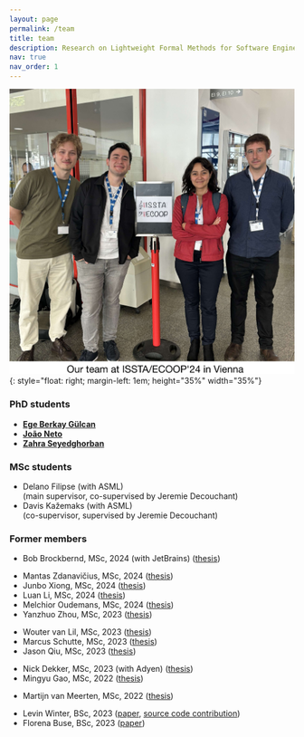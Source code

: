 ```yaml
---
layout: page
permalink: /team
title: team 
description: Research on Lightweight Formal Methods for Software Engineering, Reliability of Concurrent and Distributed Systems
nav: true
nav_order: 1
---
```


![Our team at ISSTA/ECOOP'24 in Vienna](assets/img/team.jpg){: style="float: right; margin-left: 1em; height="35%" width="35%"}



### PhD students

- **[Ege Berkay Gülcan](https://nl.linkedin.com/in/ege-berkay-g%C3%BClcan-98b370109)**
- **[João Neto](https://joao.neto.pt/)**
- **[Zahra Seyedghorban](https://nl.linkedin.com/in/zahraseyedghorban)**

### MSc students
- Delano Filipse (with ASML)   
(main supervisor, co-supervised by Jeremie Decouchant)
- Davis Kažemaks (with ASML)   
(co-supervisor, supervised by Jeremie Decouchant)

<!--
*We have open positions for a PhD and several MSc projects in testing distributed systems and blockchains.
Send an email with a detailed motivation letter if you're interested.*  -->

<!-- ### BSc Research Interns 

- Idil Kara
- Kemal Murluergil -->


<!-- ### BSc Research Students -->

### Former members

<!-- **Graduated MSc Students** -->

- Bob Brockbernd, MSc, 2024 (with JetBrains) ([thesis](https://repository.tudelft.nl/record/uuid:d0801a6d-54e7-40b4-b0f1-7a7d692523fc))
<!-- [paper](https://drops.dagstuhl.de/entities/document/10.4230/LIPIcs.ECOOP.2024.8))-->
- Mantas Zdanavičius, MSc, 2024 ([thesis](https://repository.tudelft.nl/record/uuid:b167bf53-e5e4-4e15-859c-0618b3f44279))
- Junbo Xiong, MSc, 2024 ([thesis](https://repository.tudelft.nl/record/uuid:5e06978e-a904-4740-a8a1-59c75fde75eb))
- Luan Li, MSc, 2024 ([thesis](https://repository.tudelft.nl/record/uuid:e460256f-5465-4e2e-b600-a0a2a519c7df))
- Melchior Oudemans, MSc, 2024 ([thesis](https://repository.tudelft.nl/record/uuid:9b6843bb-5d40-4a8c-8613-e50e81cde30f))
- Yanzhuo Zhou, MSc, 2023 ([thesis](https://repository.tudelft.nl/islandora/object/uuid%3Add3c4287-ac18-4e9e-852d-24c3bf584dc7?collection=education))
<!-- [paper](https://www.computer.org/csdl/proceedings-article/prdc/2023/587600a168/1T8QFo3Dvu8)) -->
- Wouter van Lil, MSc, 2023 ([thesis](https://repository.tudelft.nl/islandora/object/uuid:68eef74c-7a32-4e43-8d41-778d7ea575c2?collection=education))
- Marcus Schutte, MSc, 2023 ([thesis](https://repository.tudelft.nl/islandora/object/uuid%3A1d6d9c85-6a0e-4208-9605-09f5d292ac2a?collection=education))
- Jason Qiu, MSc, 2023 ([thesis](https://repository.tudelft.nl/islandora/object/uuid%3A40833173-cbe2-497f-8a44-6ea35e65e046))
<!-- [paper](https://www.computer.org/csdl/proceedings-article/icse-companion/2024/050200a320/1XVHJoOMHZK))-->
- Nick Dekker, MSc, 2023 (with Adyen) ([thesis](https://repository.tudelft.nl/islandora/object/uuid%3A748773c5-9651-49db-a694-7c157a8adc62))
- Mingyu Gao, MSc, 2022 ([thesis](https://repository.tudelft.nl/islandora/object/uuid%3A28878472-f58d-42ad-b889-ef5e23d3d129))
<!--[paper](https://burcuku.github.io/home/files/asplos23-pctwm.pdf))-->
- Martijn van Meerten, MSc, 2022 ([thesis](https://repository.tudelft.nl/islandora/object/uuid%3A5ac105ac-f2d0-4891-8b20-f5caae141854))
<!-- [paper](https://ieeexplore.ieee.org/document/10172900)) -->



<!-- **Graduated Honours Programme Students** -->

- Levin Winter, BSc, 2023 ([paper](https://dl.acm.org/doi/10.1145/3586053), [source code contribution](https://github.com/XRPLF/rippled/pull/4424))
- Florena Buse, BSc, 2023 ([paper](https://dl.acm.org/doi/10.1145/3586053))

<!--
**Graduated BSc Project Students**

- Wenkai Li, BSc, 2023 ([paper](https://repository.tudelft.nl/islandora/object/uuid:87fba492-2f3f-4ea4-8e39-b1cf51d36446/datastream/OBJ/download))  
- Martin Petrov, BSc, 2023 ([paper](https://repository.tudelft.nl/islandora/object/uuid:477365ad-324e-4027-bd3d-18dcc6cf8b20/datastream/OBJ/download)) 
- Levin Winter, BSc, 2023 ([paper](https://repository.tudelft.nl/islandora/object/uuid:41945f0a-39a8-4562-80bc-b33087380548/datastream/OBJ/download))
- Bo van den Berg, BSc, 2021 ([paper](https://repository.tudelft.nl/islandora/object/uuid:6c93cf00-2be1-4e60-ab82-e2fc456d657f/datastream/OBJ/download))
- Lars Rhijnsburger, BSc, 2021 ([paper](https://repository.tudelft.nl/islandora/object/uuid:7b944eaf-80d3-4ba2-9af9-769b651c3453/datastream/OBJ/download))
- Martijn Smits, BSc, 2021 ([paper](https://repository.tudelft.nl/islandora/object/uuid:9cc774eb-c4fa-4055-9f18-76f49cf65e8a/datastream/OBJ/download))
- Melchior Oudemans, BSc, 2021 ([paper](https://repository.tudelft.nl/islandora/object/uuid:303a0423-a43f-4f2b-a557-574f0f7151d4/datastream/OBJ/download))
- Lars van Koetsveld van Ankeren, BSc, 2021 ([paper](https://repository.tudelft.nl/islandora/object/uuid:6aac4b66-c168-404d-bcc6-b8ea503585a9/datastream/OBJ/download))
-->

<!--

## Examiner in PhD/MSc Committees

**PhD Thesis Reviewer**

* 12.2024 Srinidhi Nagendra, supervised by Constantin Enea, IRIF, Universite Diderot Paris.
* 7.2024 Carolin Brandt, supervised by Andy Zaidman, TU Delft
* 6.2024 Mitchell Olsthoorn, supervised by Annibale Panichella, TU Delft


**PhD Go/NoGo Examiner**

* 03.2023 Lijun Lyu, supervised by Avishek Anand
* 02.2023 Imara van Dinten, supervised by Andy Zaidman
* 01.2023 Bohdan Liesnikov, supervised by Jesper Cockx
* 04.2022 Ali Khatami, supervised by Andy Zaidman
* 01.2022 Lucas Escot, supervised by Casper Poulsen
* 01.2022 Kyriakos Psarakis, supervised by Asterios Katsifodimos


**Master Thesis Reviewer**

* 07.2023 Abel Malan, supervised by Jeremie Decouchant
* 05.2023 Martijn Comans, supervised by Asterios Katsifodimos
* 08.2022 Alexander Walker, supervised by Asterios Katsifodimos
* 08.2022 Mark Provo Kluit, supervised by Lydia Chen
* 07.2022 Aslihan Karahan, supervised by Zekeriya Erkin
* 08.2021 Marc Zwart, supervised by Asterios Katsifodimos
* 07.2021 Sayra Ranjha, supervised by Mitra Nasri
* 05.2021 Martijn de Heus, supervised by Asterios Katsifodimos
* 05.2021 Bernard Bot, supervised by Casper Poulsen
* 12.2020 Jens de Waard, supervised by Robbert Krebbers

-->

